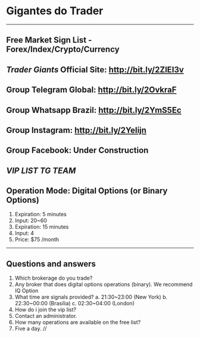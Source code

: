 # Gigantes do Trader
--------------------------------------------------------------------------
Free Market Sign List - Forex/Index/Crypto/Currency
--------------------------------------------------------------------------


*Trader Giants*
Official Site: http://bit.ly/2ZlEI3v
--------------------------------------------------------------------------
Group Telegram Global: http://bit.ly/2OvkraF
--------------------------------------------------------------------------
Group Whatsapp Brazil: http://bit.ly/2YmS5Ec
--------------------------------------------------------------------------
Group Instagram: http://bit.ly/2YeIijn
--------------------------------------------------------------------------
Group Facebook: Under Construction
--------------------------------------------------------------------------


*VIP LIST TG TEAM*
--
Operation Mode: Digital Options (or Binary Options)
--
1. Expiration: 5 minutes
2. Input: 20~60
3. Expiration: 15 minutes
4. Input: 4
5. Price: $75 /month
--------------------------------------------------------------------------


Questions and answers
--------------------------------------------------------------------------
1. Which brokerage do you trade?
2. Any broker that does digital options operations (binary). We recommend IQ Option
3. What time are signals provided?
a. 21:30~23:00 (New York)
b. 22:30~00:00 (Brasília)
c. 02:30~04:00 (London)
4. How do i join the vip list?
5. Contact an administrator.
6. How many operations are available on the free list?
7. Five a day.
//
